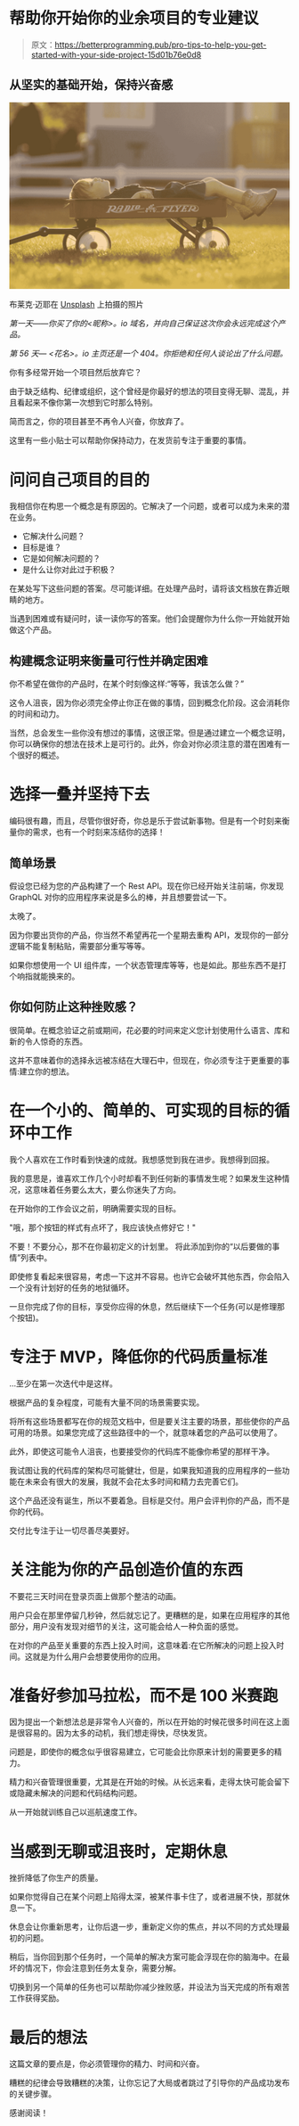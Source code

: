 # 帮助你开始你的业余项目的专业建议

> 原文：<https://betterprogramming.pub/pro-tips-to-help-you-get-started-with-your-side-project-15d01b76e0d8>

## 从坚实的基础开始，保持兴奋感

![](img/32f67e62ace065fe1e5590a2d045312a.png)

布莱克·迈耶在 [Unsplash](https://unsplash.com?utm_source=medium&utm_medium=referral) 上拍摄的照片

*第一天——你买了你的<昵称>。io 域名，并向自己保证这次你会永远完成这个产品。*

*第 56 天— <花名>。io 主页还是一个 404。你拒绝和任何人谈论出了什么问题。*

你有多经常开始一个项目然后放弃它？

由于缺乏结构、纪律或组织，这个曾经是你最好的想法的项目变得无聊、混乱，并且看起来不像你第一次想到它时那么特别。

简而言之，你的项目甚至不再令人兴奋，你放弃了。

这里有一些小贴士可以帮助你保持动力，在发货前专注于重要的事情。

# 问问自己项目的目的

我相信你在构思一个概念是有原因的。它解决了一个问题，或者可以成为未来的潜在业务。

*   它解决什么问题？
*   目标是谁？
*   它是如何解决问题的？
*   是什么让你对此过于积极？

在某处写下这些问题的答案。尽可能详细。在处理产品时，请将该文档放在靠近眼睛的地方。

当遇到困难或有疑问时，读一读你写的答案。他们会提醒你为什么你一开始就开始做这个产品。

## 构建概念证明来衡量可行性并确定困难

你不希望在做你的产品时，在某个时刻像这样:“等等，我该怎么做？”

这令人沮丧，因为你必须完全停止你正在做的事情，回到概念化阶段。这会消耗你的时间和动力。

当然，总会发生一些你没有想过的事情，这很正常。但是通过建立一个概念证明，你可以确保你的想法在技术上是可行的。此外，你会对你必须注意的潜在困难有一个很好的概述。

# 选择一叠并坚持下去

编码很有趣，而且，尽管你很好奇，你总是乐于尝试新事物。但是有一个时刻来衡量你的需求，也有一个时刻来冻结你的选择！

## 简单场景

假设您已经为您的产品构建了一个 Rest API。现在你已经开始关注前端，你发现 GraphQL 对你的应用程序来说是多么的棒，并且想要尝试一下。

太晚了。

因为你要出货你的产品，你当然不希望再花一个星期去重构 API，发现你的一部分逻辑不能复制粘贴，需要部分重写等等。

如果你想使用一个 UI 组件库，一个状态管理库等等，也是如此。那些东西不是打个响指就能换来的。

## 你如何防止这种挫败感？

很简单。在概念验证之前或期间，花必要的时间来定义您计划使用什么语言、库和新的令人惊奇的东西。

这并不意味着你的选择永远被冻结在大理石中，但现在，你必须专注于更重要的事情:建立你的想法。

# 在一个小的、简单的、可实现的目标的循环中工作

我个人喜欢在工作时看到快速的成就。我想感觉到我在进步。我想得到回报。

我的意思是，谁喜欢工作几个小时却看不到任何新的事情发生呢？如果发生这种情况，这意味着任务要么太大，要么你迷失了方向。

在开始你的工作会议之前，明确需要实现的目标。

"哦，那个按钮的样式有点坏了，我应该快点修好它！"

不要！不要分心，那不在你最初定义的计划里。
将此添加到你的“以后要做的事情”列表中。

即使修复看起来很容易，考虑一下这并不容易。也许它会破坏其他东西，你会陷入一个没有计划好的任务的地狱循环。

一旦你完成了你的目标，享受你应得的休息，然后继续下一个任务(可以是修理那个按钮)。

# 专注于 MVP，降低你的代码质量标准

…至少在第一次迭代中是这样。

根据产品的复杂程度，可能有大量不同的场景需要实现。

将所有这些场景都写在你的规范文档中，但是要关注主要的场景，那些使你的产品可用的场景。如果您完成了这些路径中的一个，就意味着您的产品可以使用了。

此外，即使这可能令人沮丧，也要接受你的代码库不能像你希望的那样干净。

我试图让我的代码库的架构尽可能健壮，但是，如果我知道我的应用程序的一些功能在未来会有很大的发展，我就不会花太多时间和精力去完善它们。

这个产品还没有诞生，所以不要着急。目标是交付。用户会评判你的产品，而不是你的代码。

交付比专注于让一切尽善尽美要好。

# 关注能为你的产品创造价值的东西

不要花三天时间在登录页面上做那个整洁的动画。

用户只会在那里停留几秒钟，然后就忘记了。更糟糕的是，如果在应用程序的其他部分，用户没有发现对细节的关注，这可能会给人一种负面的感觉。

在对你的产品至关重要的东西上投入时间，这意味着:在它所解决的问题上投入时间。这就是为什么用户会想要使用你的应用。

# 准备好参加马拉松，而不是 100 米赛跑

因为提出一个新想法总是非常令人兴奋的，所以在开始的时候花很多时间在这上面是很容易的。因为太多的动机，我们想走得快，尽快发货。

问题是，即使你的概念似乎很容易建立，它可能会比你原来计划的需要更多的精力。

精力和兴奋管理很重要，尤其是在开始的时候。从长远来看，走得太快可能会留下或隐藏未解决的问题和代码结构问题。

从一开始就训练自己以巡航速度工作。

# 当感到无聊或沮丧时，定期休息

挫折降低了你生产的质量。

如果你觉得自己在某个问题上陷得太深，被某件事卡住了，或者进展不快，那就休息一下。

休息会让你重新思考，让你后退一步，重新定义你的焦点，并以不同的方式处理最初的问题。

稍后，当你回到那个任务时，一个简单的解决方案可能会浮现在你的脑海中。在最坏的情况下，你会注意到任务太复杂，需要分解。

切换到另一个简单的任务也可以帮助你减少挫败感，并设法为当天完成的所有艰苦工作获得奖励。

# 最后的想法

这篇文章的要点是，你必须管理你的精力、时间和兴奋。

糟糕的纪律会导致糟糕的决策，让你忘记了大局或者跳过了引导你的产品成功发布的关键步骤。

感谢阅读！